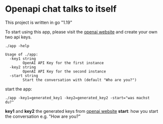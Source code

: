 # Openapi chat talks to itself

This project is written in go "1.19"

To start using this app, please visit the [openai website](https://platform.openai.com/account/api-keys) and create your own two api keys.


```shell
./app -help

Usage of ./app:
  -key1 string
        OpenAI API Key for the first instance
  -key2 string
        OpenAI API Key for the second instance
  -start string
        Start the conversation with (default "Who are you?")

```

start the app:

```shell
./app -key1=generated_key1 -key2=generated_key2 -start="was machst du?" 
```

**key1** and **key2** the generated keys from [openai website](https://platform.openai.com/account/api-keys)
**start**: how you start the conversation e.g. "How are you?" 

